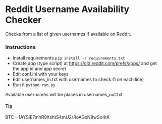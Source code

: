 # Reddit Username Availability Checker

Checks from a list of given usernames if available on Reddit.

### Instructions

-   Install requirements `pip install -r requirements.txt`
-   Create app (type script) at <https://old.reddit.com/prefs/apps/> and get the app id and app secret
-   Edit conf.ini with your keys
-   Edit usernames_in.txt with usernames to check (1 on each line)
-   Run it `python run.py`

Available usernames will be places in usernames_out.txt

#### Tip

BTC - 1AYSiE7mhR9XshtS4mU2rRoAGxN8wSo4tK
